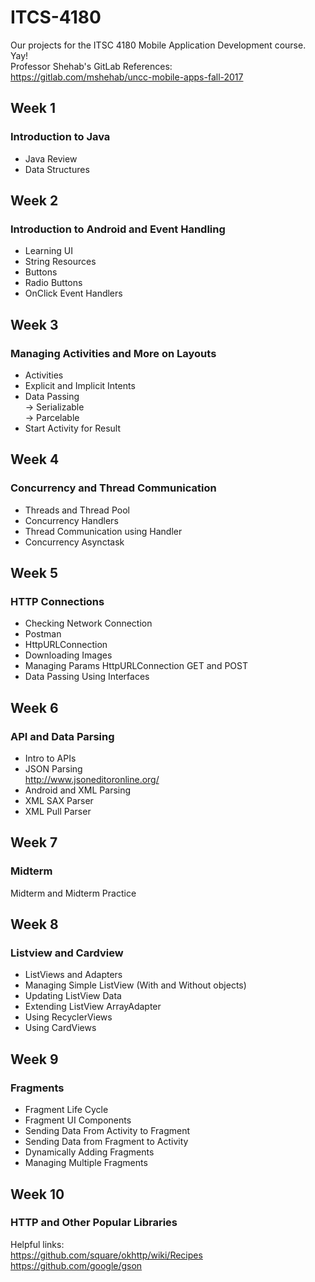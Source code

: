 # ITCS-4180
Our projects for the ITSC 4180 Mobile Application Development course. Yay!  
Professor Shehab's GitLab References:  
https://gitlab.com/mshehab/uncc-mobile-apps-fall-2017

## Week 1  
### Introduction to Java
* Java Review  
* Data Structures

## Week 2  
### Introduction to Android and Event Handling
* Learning UI  
* String Resources  
* Buttons  
* Radio Buttons  
* OnClick Event Handlers  

## Week 3  
### Managing Activities and More on Layouts
* Activities  
* Explicit and Implicit Intents  
* Data Passing  
   -> Serializable  
   -> Parcelable  
* Start Activity for Result

## Week 4  
### Concurrency and Thread Communication  
* Threads and Thread Pool  
* Concurrency Handlers  
* Thread Communication using Handler  
* Concurrency Asynctask  

## Week 5  
### HTTP Connections  
* Checking Network Connection  
* Postman  
* HttpURLConnection  
* Downloading Images  
* Managing Params HttpURLConnection GET and POST  
* Data Passing Using Interfaces

## Week 6  
### API and Data Parsing  
* Intro to APIs  
* JSON Parsing  
    http://www.jsoneditoronline.org/  
* Android and XML Parsing  
* XML SAX Parser  
* XML Pull Parser  

## Week 7  
### Midterm  
Midterm and Midterm Practice

## Week 8  
### Listview and Cardview  
* ListViews and Adapters  
* Managing Simple ListView (With and Without objects)  
* Updating ListView Data  
* Extending ListView ArrayAdapter  
* Using RecyclerViews  
* Using CardViews

## Week 9  
### Fragments  
* Fragment Life Cycle  
* Fragment UI Components  
* Sending Data From Activity to Fragment  
* Sending Data from Fragment to Activity  
* Dynamically Adding Fragments  
* Managing Multiple Fragments  

## Week 10  
### HTTP and Other Popular Libraries
Helpful links:  
https://github.com/square/okhttp/wiki/Recipes  
https://github.com/google/gson
